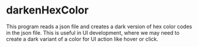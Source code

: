 # darkenHexColor
This program reads a json file and creates a dark version of hex color codes in the json file. This is useful in UI development, where we may need to create a dark variant of a color for UI action like hover or click.
